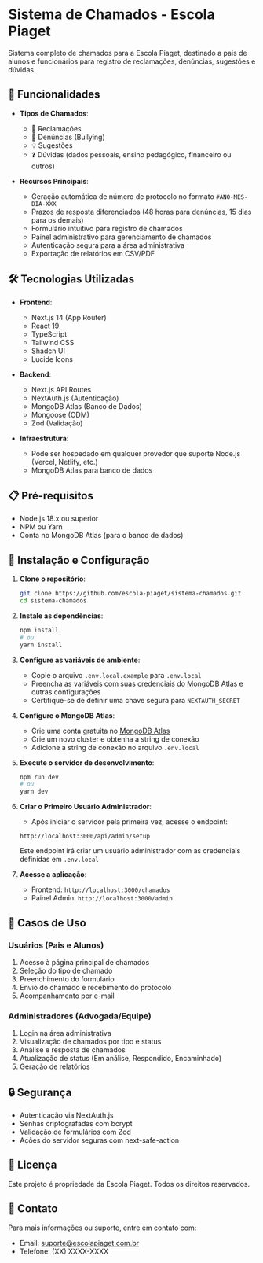 # Sistema de Chamados - Escola Piaget

Sistema completo de chamados para a Escola Piaget, destinado a pais de alunos e funcionários para registro de reclamações, denúncias, sugestões e dúvidas.

## 🎯 Funcionalidades

- **Tipos de Chamados**:
  - 📣 Reclamações
  - 🚨 Denúncias (Bullying)
  - 💡 Sugestões
  - ❓ Dúvidas (dados pessoais, ensino pedagógico, financeiro ou outros)

- **Recursos Principais**:
  - Geração automática de número de protocolo no formato `#ANO-MES-DIA-XXX`
  - Prazos de resposta diferenciados (48 horas para denúncias, 15 dias para os demais)
  - Formulário intuitivo para registro de chamados
  - Painel administrativo para gerenciamento de chamados
  - Autenticação segura para a área administrativa
  - Exportação de relatórios em CSV/PDF

## 🛠️ Tecnologias Utilizadas

- **Frontend**:
  - Next.js 14 (App Router)
  - React 19
  - TypeScript
  - Tailwind CSS
  - Shadcn UI
  - Lucide Icons

- **Backend**:
  - Next.js API Routes
  - NextAuth.js (Autenticação)
  - MongoDB Atlas (Banco de Dados)
  - Mongoose (ODM)
  - Zod (Validação)

- **Infraestrutura**:
  - Pode ser hospedado em qualquer provedor que suporte Node.js (Vercel, Netlify, etc.)
  - MongoDB Atlas para banco de dados

## 📋 Pré-requisitos

- Node.js 18.x ou superior
- NPM ou Yarn
- Conta no MongoDB Atlas (para o banco de dados)

## 🚀 Instalação e Configuração

1. **Clone o repositório**:
   ```bash
   git clone https://github.com/escola-piaget/sistema-chamados.git
   cd sistema-chamados
   ```

2. **Instale as dependências**:
   ```bash
   npm install
   # ou
   yarn install
   ```

3. **Configure as variáveis de ambiente**:
   - Copie o arquivo `.env.local.example` para `.env.local`
   - Preencha as variáveis com suas credenciais do MongoDB Atlas e outras configurações
   - Certifique-se de definir uma chave segura para `NEXTAUTH_SECRET`

4. **Configure o MongoDB Atlas**:
   - Crie uma conta gratuita no [MongoDB Atlas](https://www.mongodb.com/cloud/atlas)
   - Crie um novo cluster e obtenha a string de conexão
   - Adicione a string de conexão no arquivo `.env.local`

5. **Execute o servidor de desenvolvimento**:
   ```bash
   npm run dev
   # ou
   yarn dev
   ```

6. **Criar o Primeiro Usuário Administrador**:
   - Após iniciar o servidor pela primeira vez, acesse o endpoint:
   ```
   http://localhost:3000/api/admin/setup
   ```
   Este endpoint irá criar um usuário administrador com as credenciais definidas em `.env.local`

7. **Acesse a aplicação**:
   - Frontend: `http://localhost:3000/chamados`
   - Painel Admin: `http://localhost:3000/admin`

## 💼 Casos de Uso

### Usuários (Pais e Alunos)
1. Acesso à página principal de chamados
2. Seleção do tipo de chamado
3. Preenchimento do formulário
4. Envio do chamado e recebimento do protocolo
5. Acompanhamento por e-mail

### Administradores (Advogada/Equipe)
1. Login na área administrativa
2. Visualização de chamados por tipo e status
3. Análise e resposta de chamados
4. Atualização de status (Em análise, Respondido, Encaminhado)
5. Geração de relatórios

## 🔒 Segurança

- Autenticação via NextAuth.js
- Senhas criptografadas com bcrypt
- Validação de formulários com Zod
- Ações do servidor seguras com next-safe-action

## 📝 Licença

Este projeto é propriedade da Escola Piaget. Todos os direitos reservados.

## 👥 Contato

Para mais informações ou suporte, entre em contato com:
- Email: suporte@escolapiaget.com.br
- Telefone: (XX) XXXX-XXXX
